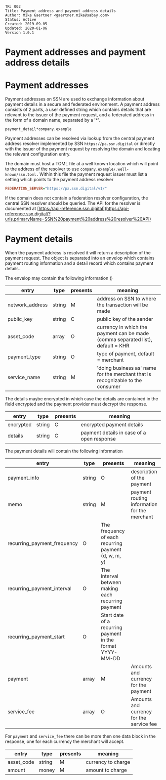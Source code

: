 ```
TR: 002
Title: Payment address and payment address details
Author: Mike Gaertner <gaertner.mike@sabay.com>
Status: Active
Created: 2019-09-05
Updated: 2020-01-06
Version 1.0.1
```

Payment addresses and payment address details
===========================================

# Payment addresses

Payment addresses on SSN are used to exchange information about payment details in a secure and federated environment. A payment address consists of 2 parts, a user defined string which contains details that are relevant to the issuer of the payment request, and a federated address in the form of a domain name, separated by a '*'.

```
payment_detail*company.example
```

Payment addresses can be resolved via lookup from the central payment address resolver implemented by SSN ```https://pa.ssn.digital``` or directly with the issuer of the payment request by resolving the domain and locating the relevant configuration entry. 

The domain must host a TOML file at a well known location which will point to the address of the resolver to use ```company.example/.well-known/ssn.toml.``` Within this file the payment request issuer must list a setting which points to the payment address resolver 

```ini
FEDERATION_SERVER="https://pa.ssn.digital/v1/"
```

If the domain does not contain a federation resolver configuration, the central SSN resolver should be queried. The API for the resolver is documented at [https://api-reference.ssn.digital](https://api-reference.ssn.digital/?urls.primaryName=SSN%20payment%20address%20resolver%20API)

# Payment details

When the payment address is resolved it will return a description of the payment request. The object is separated into an envelop which contains payment routing information and a detail record which contains payment details.

The envelop may contain the following information ()

| entry | type | presents | meaning
|---|---|---|---
| network_address | string | M | address on SSN to where the transaction will be made
| public_key | string | C | public key of the sender
| asset_code | array | O | currency in which the payment can be made (comma separated list), default = KHR
| payment_type | string | O | type of payment, default = merchant
| service_name | string | M | 'doing business as' name for the merchant that is recognizable to the consumer


The details maybe encrypted in which case the details are contained in the field encrypted and the payment provider must decrypt the response.

| entry | type | presents | meaning
|---|---|---|---
| encrypted | string | C | encrypted payment details
| details | string | C | payment details in case of a open response

The payment details will contain the following information

| entry | type | presents | meaning
|---|---|---|---
| payment_info | string | O | description of the payment
| memo | string | M | payment routing information for the merchant
| recurring_payment_frequency | O | The frequency of each recurring payment (d, w, m, y)
| recurring_payment_interval | O | The interval between making each recurring payment
| recurring_payment_start | O | Start date of a recurring payment in the format YYYY-MM-DD
| payment | array | M | Amounts and currency for the payment
| service_fee | array | O | Amounts and currency for the service fee 

For ```payment``` and ```service_fee``` there can be more then one data block in the response, one for each currency the merchant will accept.

| entry | type | presents | meaning
|---|---|---|---
| asset_code | string | M | currency to charge
| amount | money | M |  amount to charge

